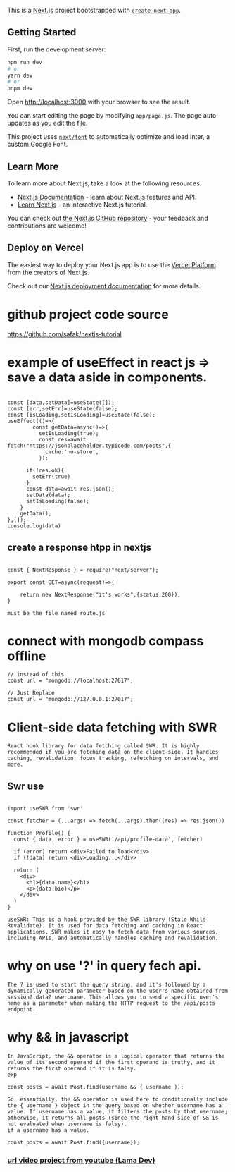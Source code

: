 This is a [Next.js](https://nextjs.org/) project bootstrapped with [`create-next-app`](https://github.com/vercel/next.js/tree/canary/packages/create-next-app).

## Getting Started

First, run the development server:

```bash
npm run dev
# or
yarn dev
# or
pnpm dev
```

Open [http://localhost:3000](http://localhost:3000) with your browser to see the result.

You can start editing the page by modifying `app/page.js`. The page auto-updates as you edit the file.

This project uses [`next/font`](https://nextjs.org/docs/basic-features/font-optimization) to automatically optimize and load Inter, a custom Google Font.

## Learn More

To learn more about Next.js, take a look at the following resources:

- [Next.js Documentation](https://nextjs.org/docs) - learn about Next.js features and API.
- [Learn Next.js](https://nextjs.org/learn) - an interactive Next.js tutorial.

You can check out [the Next.js GitHub repository](https://github.com/vercel/next.js/) - your feedback and contributions are welcome!

## Deploy on Vercel

The easiest way to deploy your Next.js app is to use the [Vercel Platform](https://vercel.com/new?utm_medium=default-template&filter=next.js&utm_source=create-next-app&utm_campaign=create-next-app-readme) from the creators of Next.js.

Check out our [Next.js deployment documentation](https://nextjs.org/docs/deployment) for more details.

# github project code source
https://github.com/safak/nextjs-tutorial

# example of useEffect in react js => save a data aside in components.

  ```

  const [data,setData]=useState([]);
  const [err,setErr]=useState(false);
  const [isLoading,setIsLoading]=useState(false);
  useEffect(()=>{
          const getData=async()=>{
            setIsLoading(true);
            const res=await fetch("https://jsonplaceholder.typicode.com/posts",{
              cache:'no-store',
            });
          
        if(!res.ok){
          setErr(true)
        }
        const data=await res.json();
        setData(data);
        setIsLoading(false);
      }
      getData();
  },[]);
  console.log(data)
```


## create a response htpp in nextjs
```

const { NextResponse } = require("next/server");

export const GET=async(request)=>{

    return new NextResponse("it's works",{status:200});
}

```
 `must be the file named route.js`

# connect with mongodb compass offline
```
// instead of this
const url = "mongodb://localhost:27017";

// Just Replace
const url = "mongodb://127.0.0.1:27017";
```

# Client-side data fetching with SWR
```
React hook library for data fetching called SWR. It is highly recommended if you are fetching data on the client-side. It handles caching, revalidation, focus tracking, refetching on intervals, and more.
```
## Swr use
```

import useSWR from 'swr'
 
const fetcher = (...args) => fetch(...args).then((res) => res.json())
 
function Profile() {
  const { data, error } = useSWR('/api/profile-data', fetcher)
 
  if (error) return <div>Failed to load</div>
  if (!data) return <div>Loading...</div>
 
  return (
    <div>
      <h1>{data.name}</h1>
      <p>{data.bio}</p>
    </div>
  )
}
```

```
useSWR: This is a hook provided by the SWR library (Stale-While-Revalidate). It is used for data fetching and caching in React applications. SWR makes it easy to fetch data from various sources, including APIs, and automatically handles caching and revalidation.
```
# why on use '?' in query fech api.
```
The ? is used to start the query string, and it's followed by a dynamically generated parameter based on the user's name obtained from session?.data?.user.name. This allows you to send a specific user's name as a parameter when making the HTTP request to the /api/posts endpoint.
```
# why && in javascript
```
In JavaScript, the && operator is a logical operator that returns the value of its second operand if the first operand is truthy, and it returns the first operand if it is falsy.
exp

const posts = await Post.find(username && { username });

So, essentially, the && operator is used here to conditionally include the { username } object in the query based on whether username has a value. If username has a value, it filters the posts by that username; otherwise, it returns all posts (since the right-hand side of && is not evaluated when username is falsy).
if a username has a value.
  
const posts = await Post.find({username}); 
```
 

### [url video project from youtube (Lama Dev) ](https://www.youtube.com/watch?v=VE8BkImUciY&t=1s)





